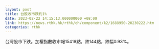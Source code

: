 ```yaml
---
layout: post
title: 台股收市跌約1%
date: 2023-02-22 14:15:13.000000000 +08:00
link: https://news.rthk.hk/rthk/ch/component/k2/1688950-20230222.htm
categories: rthk
---
```


台灣股市下跌。加權指數收市報15418點，跌144點，跌幅0.93%。
